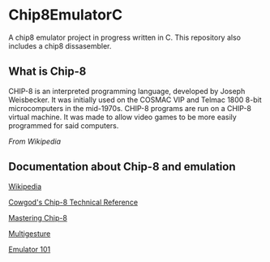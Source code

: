 # Chip8EmulatorC
A chip8 emulator project in progress written in C. This repository also includes a chip8 dissasembler.

## What is Chip-8
CHIP-8 is an interpreted programming language, developed by Joseph Weisbecker. It was initially used on the COSMAC VIP and Telmac 1800 8-bit microcomputers in the mid-1970s. CHIP-8 programs are run on a CHIP-8 virtual machine. It was made to allow video games to be more easily programmed for said computers.


*From Wikipedia*

## Documentation about Chip-8 and emulation
[Wikipedia](https://en.wikipedia.org/wiki/CHIP-8)


[Cowgod's Chip-8 Technical Reference](http://devernay.free.fr/hacks/chip8/C8TECH10.HTM)


[Mastering Chip-8](http://mattmik.com/files/chip8/mastering/chip8.html)


[Multigesture](http://www.multigesture.net/articles/how-to-write-an-emulator-chip-8-interpreter/)


[Emulator 101](http://emulator101.com/)
